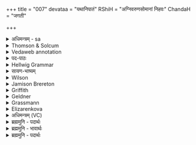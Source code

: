 +++
title = "007"
devataa = "यथानिपातं"
RShiH = "अग्निवरुणसोमानां निहवः"
ChandaH = "जगती"

+++
<details><summary>अधिमन्त्रम् - sa</summary>

- देवता - यथानिपातं
- ऋषिः - अग्निवरुणसोमानां निहवः
- छन्दः - जगती
</details>


<details><summary>Thomson & Solcum</summary>

कविः᳓ कवित्वा᳓ दिवि᳓ रूप᳓म् आ᳓सजद्  
अ᳓प्रभूती व᳓रुणो नि᳓र् अपः᳓ सृजत्  
क्षे᳓मं कृण्वाना᳓ ज᳓नयो न᳓ सि᳓न्धवस्  
ता᳓ अस्य व᳓र्णं शु᳓चयो भरिभ्रति
</details>

<details><summary>Vedaweb annotation</summary>

_________
**Strata**  
Normal

_________
**Pāda-label**  
genre M  
genre M  
genre M  
genre M
_________
**Morph**  
ā́ ← ā́ (invariable)  
{}

asajat ← √sañj- (root)  
{number:SG, person:3, mood:IND, tense:IPRF, voice:ACT}

diví ← dyú- ~ div- (nominal stem)  
{case:LOC, gender:M, number:SG}

kavíḥ ← kaví- (nominal stem)  
{case:NOM, gender:M, number:SG}

kavitvā́ ← kavitvá- (nominal stem)  
{case:INS, gender:N, number:SG}

rūpám ← rūpá- (nominal stem)  
{case:NOM, gender:N, number:SG}

apáḥ ← áp- (nominal stem)  
{case:ACC, gender:F, number:SG}

áprabhūtī ← áprabhūti- (nominal stem)  
{case:INS, gender:F, number:SG}

nís ← nís (invariable)  
{}

sr̥jat ← √sr̥j- (root)  
{number:SG, person:3, mood:INJ, tense:PRS, voice:ACT}

váruṇaḥ ← váruṇa- (nominal stem)  
{case:NOM, gender:M, number:SG}

jánayaḥ ← jáni- (nominal stem)  
{case:NOM, gender:F, number:PL}

kr̥ṇvānā́ḥ ← √kr̥- (root)  
{case:NOM, gender:F, number:PL, tense:PRS, voice:MED}

kṣémam ← kṣéma- (nominal stem)  
{case:ACC, gender:M, number:SG}

ná ← ná (invariable)  
{}

síndhavaḥ ← síndhu- (nominal stem)  
{case:NOM, gender:F, number:PL}

asya ← ayám (pronoun)  
{case:GEN, gender:M, number:SG}

bharibhrati ← √bhr̥- (root)  
{number:PL, person:3, mood:IND, tense:PRS, voice:ACT}

śúcayaḥ ← śúci- (nominal stem)  
{case:NOM, gender:F, number:PL}

tā́ḥ ← sá- ~ tá- (pronoun)  
{case:NOM, gender:F, number:PL}

várṇam ← várṇa- (nominal stem)  
{case:ACC, gender:M, number:SG}

</details>

<details><summary>पद-पाठः</summary>

क॒विः । क॒वि॒ऽत्वा । दि॒वि । रू॒पम् । आ । अ॒स॒ज॒त् । अप्र॑ऽभूती । वरु॑णः । निः । अ॒पः । सृ॒ज॒त् ।  
क्षेम॑म् । कृ॒ण्वा॒नाः । जन॑यः । न । सिन्ध॑वः । ताः । अ॒स्य॒ । वर्ण॑म् । शुच॑यः । भ॒रि॒भ्र॒ति॒ ॥
</details>

<details><summary>Hellwig Grammar</summary>

-   *kaviḥ* ← *kavi*
- \[noun\], nominative, singular, masculine
- “poet; wise man; bard; Venus; Uśanas; kavi \[word\]; Kavi; prophet;
    guru; Brahma.”

_________

- *kavitvā* ← *kavi*
- \[noun\], masculine
- “poet; wise man; bard; Venus; Uśanas; kavi \[word\]; Kavi; prophet;
    guru; Brahma.”

_________

- *kavitvā* ← *tvā* ← *tva*
- \[noun\], instrumental, singular, neuter
- “state; quality; cause; reason.”

_________

- *divi* ← *div*
- \[noun\], locative, singular, masculine
- “sky; Svarga; day; div \[word\]; heaven and earth; day; dawn.”

_________

- *rūpam* ← *rūpa*
- \[noun\], accusative, singular, neuter
- “form; appearance; beauty; look; shape; shape; symptom; feature;
    nature; guise; rūpa \[word\]; one; appearance; likeness; color;
    kind; vowel; type; disguise; aspect; form; derivative; omen;
    vision.”

_________

- *āsajad* ← *āsajat* ← *āsañj* ← *√sañj*
- \[verb\], singular, Imperfect
- “adhere; give; hang; mix; attach; addict.”

_________

- *aprabhūtī* ← *a*
- \[adverb\]
- “not; akāra; a \[taddhita\]; a \[word\]; a; a.”

_________

- *aprabhūtī* ← *prabhūtīḥ* ← *prabhūti*
- \[noun\], instrumental, singular, feminine

_________

- *varuṇo* ← *varuṇaḥ* ← *varuṇa*
- \[noun\], nominative, singular, masculine
- “Varuna; varuṇa \[word\]; Crataeva religiosa Forst.; Varuṇa;
    varuṇādi.”

_________

- *nir* ← *niḥ*
- \[adverb\]
- “niḥ; away; out; without.”

_________

- *apaḥ* ← *ap*
- \[noun\], accusative, plural, feminine
- “water; body of water; water; ap \[word\]; juice; jala.”

_________

- *sṛjat* ← *sṛj*
- \[verb\], singular, Present injunctive
- “create; shoot; discharge; free; cause; throw; emit; send; produce;
    use; be born; make.”

_________

- *kṣemaṃ* ← *kṣemam* ← *kṣema*
- \[noun\], accusative, singular, neuter
- “ease; happiness; peace; tranquillity; kṣema \[word\]; respite;
    rest.”

_________

- *kṛṇvānā* ← *kṛṇvānāḥ* ← *kṛ*
- \[verb noun\], nominative, plural
- “make; perform; cause; produce; shape; construct; do; put; fill
    into; use; fuel; transform; bore; act; write; create; prepare;
    administer; dig; prepare; treat; take effect; add; trace; put on;
    process; treat; heed; hire; act; produce; assume; eat; ignite; chop;
    treat; obey; manufacture; appoint; evacuate; choose; understand;
    insert; happen; envelop; weigh; observe; practice; lend; bring;
    duplicate; plant; kṛ; concentrate; mix; knot; join; take; provide;
    utter; compose.”

_________

- *janayo* ← *janayaḥ* ← *jani*
- \[noun\], nominative, plural, feminine
- “wife; jan; woman; jani \[word\]; birth.”

_________

- *na*
- \[adverb\]
- “not; like; no; na \[word\].”

_________

- *sindhavas* ← *sindhavaḥ* ← *sindhu*
- \[noun\], nominative, plural, feminine
- “river; Indus; sindhu \[word\].”

_________

- *tā* ← *tāḥ* ← *tad*
- \[noun\], nominative, plural, feminine
- “this; he,she,it (pers. pron.); respective(a); that; nominative;
    then; particular(a); genitive; instrumental; accusative; there; tad
    \[word\]; dative; once; same.”

_________

- *asya* ← *idam*
- \[noun\], genitive, singular, masculine
- “this; he,she,it (pers. pron.); here.”

_________

- *varṇaṃ* ← *varṇam* ← *varṇa*
- \[noun\], accusative, singular, masculine
- “color; caste; complexion; vowel; varṇa \[word\]; vowel; syllable;
    appearance; Karat; people; beauty; varṇa; gold; color; complexion.”

_________

- *śucayo* ← *śucayaḥ* ← *śuci*
- \[noun\], nominative, plural, feminine
- “clean; clean; pure; bright; clear; honest; śuci \[word\]; clear;
    impeccant.”

_________

- *bharibhrati* ← *bharibhṛ* ← *√bhṛ*
- \[verb\], plural, Present indikative

_________

</details>

<details><summary>सायण-भाष्यम्</summary>

**कविः** क्रान्तदर्शी मित्रः **कवित्वा** कवित्वेन ॥ ‘सुपां सुलुक्” इति तृतीयाया आकारः ॥ क्रान्तदर्शनेन **दिवि** द्युलोके **रूपम्** आत्मीयं तेजः **आसजत्** आसक्तं करोति ॥ ‘ षन्ज संगे । अस्माल्लङि शपि दंशसञ्जष्वञ्जां शपि' (पा. सू. ६. ४. २५) इति नलोपः ॥ **अप्रभूती** अप्रभूत्या ॥ सुपां सुलुक्' इति तृतीयायाः पूर्वसवर्णदीर्घः ॥ अप्रभूष्णुना अल्पेनैव यत्नेन **वरुणः** मेघात् **अपः** **निः** **सृजत्** निरगमयत् । वरुणेन विसृष्टास्ता आपः **सिन्धवः** स्यन्दनशीला नद्यो भूत्वा **जनयो** **न** जाया इव यथा जायाः पत्युः क्षेमकारिण्यो भवन्ति तथा **क्षेमं** कुर्वाणा जगतो रक्षणं कुर्वाणाः **शुचयः** शुद्धा दीप्यमाना वा **अस्य** वरुणस्य **वर्णं** शुक्लं भास्वररूपं **भरिभ्रति** ॥ भृशं बिभ्रति धारयन्ति ॥ दाधर्त्यादिसूत्रे (पा. सू. ७. ४. ६५ ) ‘ भरिभ्रत्' इति निपातनाद्बिभर्तेः यङ्लुक्यभ्यासस्य जश्त्वाभावः॥
</details>

<details><summary>Wilson</summary>

_________
**English translation:**  

“The sage (**Mitra**) by his wisdom fixed his body in the sky; **Varuṇa** with but a wslight effort let loose thewaters, conferring happiness, like wives, the pure rivers assume his (white) tint.”
</details>

<details><summary>Jamison Brereton</summary>

The poet with his poetic craft has fastened the form (of the sun?) in  heaven. Without excess of power Varuṇa released the waters.  
Making peace with each other like (co)wives, the rivers, (though) clear,  each variously bear his color.
</details>

<details><summary>Griffith</summary>

The Sage hath fixed his form by wisdom in the heavens: Varuna with no violence let the waters flow.  
     Like women-folk, the floods that bring prosperity have eau lit his hue and colour as they gleamed and shone.
</details>

<details><summary>Geldner</summary>

Der Seher heftete mit Sehergabe die Farbe an den Himmel. Varuna ließ die Gewässer frei, da er keine Macht mehr besaß. Wie seine Frauen machen sich's die Flüsse behaglich; die Reinen wogen seine Farbe hin und her.
</details>

<details><summary>Grassmann</summary>

Klug schloss der Kluge Lichtglanz an den Himmel an und Varuna liess frei die Ströme ohne Macht, Und Frieden machend tragen diese Ströme nun des Indra Farbe, Frauen gleich, die glänzenden.
</details>

<details><summary>Elizarenkova</summary>

Поэт поэтическим вдохновением к нему цвет прикрепил.  
Варуна от бессилия выпустил течь воды.  
Создавая покой, словно жены, реки  
Эти чистые носят туда-сюда его цвет.
</details>



<details><summary>अधिमन्त्रम् (VC)</summary>

- यथानिपातम्
- अग्निवरुणसोमानां निहवः
- जगती
- निषादः
</details>

<details><summary>ब्रह्ममुनि - पदार्थः</summary>

पदार्थान्वयभाषाः -  (कविः) क्रान्तदर्शी परमात्मा (कवित्वा) अपनी क्रान्तदर्शिता से (दिवि) द्योतमान चेतनस्वरूप में (रूपम्) आनन्दरूप को (आसजत्) आसक्त करता है, तो (वरुणः)साङ्कल्पिकप्राण (अप्रभूती) स्वाभाविक विभूति से प्रकट होती है, व (अपः निः-असृजत्) प्राणप्रवृत्तियाँ भी मोक्ष मेंसाङ्कल्पिकशरीर होने से प्रवृत्त होती हैं। (क्षेमंकृण्वानाः जनयः-न)कल्याण करती हुई स्त्रियों के समान (ताः शुचयः सिन्धवः) वे पवित्र स्यन्दमान कामनाएँ (अस्य वर्णं भरिभ्रति)इस आत्मा के स्वरूप को धारण करती हैं ॥७॥
</details>

<details><summary>ब्रह्ममुनि - भावार्थः</summary>

भावार्थभाषाः -  मोक्ष में परमात्मा आत्मा के अन्दर अपने आनन्द को भर देता है,साङ्कल्पिकप्राण की प्रवृत्तियाँ भी अपनी विभूति से प्रवृत्तियों को चालू कर देती हैं, जो इस आत्मा की कामनाओं को पूरा करती हैं, इसके रूप को चमकाती हैं ॥७॥
</details>

<details><summary>ब्रह्ममुनि - पदार्थः</summary>

पदार्थान्वयभाषाः -  (कविः) क्रान्तदर्शी परमात्मा (कवित्वा) स्वक्रान्तदर्शित्वेन (दिवि) द्योतमाने चेतने स्वरूपे (रूपम्-आ असजत्) ज्ञानानन्दरूपमासक्तं करोति तदा (वरुणः) साङ्कल्पिकप्राणः (अप्रभूती) स्वाभाविकतत्त्व-विभूत्या आविर्भवति (अपः-निः-सृजत्) प्राणप्रवृत्तीरपि निःसृजति मोक्षे साङ्कल्पिकशरीरभावात्-साङ्कल्पिकप्राणप्रवृत्तयोऽपि सम्प्रवर्तन्ते (क्षेमं कृण्वाना जनयः-न) ताः कल्याणं कुर्वाणाः स्त्रिय इव (ताः शुचयः सिन्धवः) ताः पवित्राः स्यन्दमानाः कामाः “समुद्र इव कामाः” “स यं यं कामयते सोऽस्य सङ्कल्पादेव समुत्तिष्ठते तेन सम्पन्नो महीयते” (अस्य वर्णं भरिभ्रति) अस्य मुक्तात्मनो वर्णं वास्तविकं रूपं धारयति “परं ज्योतिरुपसम्पद्य स्वेन रूपेणाभिनिष्पद्यते” ॥७॥
</details>